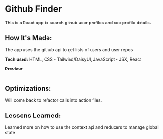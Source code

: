 # Github Finder

This is a React app to search github user profiles and see profile details.

## How It's Made:

The app uses the github api to get lists of users and user repos

**Tech used:**
HTML, CSS - Tailwind/DaisyUI, JavaScript - JSX, React

**Preview:**

<div align="center">
  <img src="" alt="" />  
</div>

## Optimizations:

Will come back to refactor calls into action files.

## Lessons Learned:

Learned more on how to use the context api and reducers to manage global state
